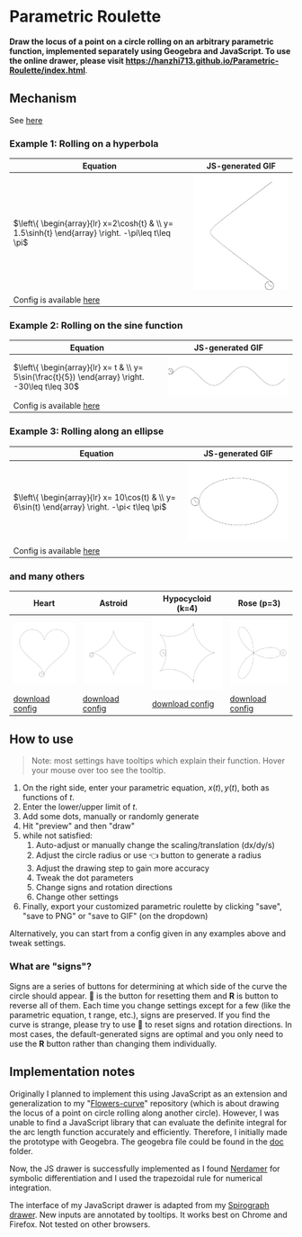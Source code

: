# Parametric Roulette

**Draw the locus of a point on a circle rolling on an arbitrary parametric function, implemented separately using Geogebra and JavaScript. To use the online drawer, please visit https://hanzhi713.github.io/Parametric-Roulette/index.html**.


## Mechanism

See [here](Mechanism.md)

### Example 1: Rolling on a hyperbola

| Equation                                                                                           | JS-generated GIF                            |
| -------------------------------------------------------------------------------------------------- | ------------------------------------------- |
| $\left\{ \begin{array}{lr} x=2\cosh{t} & \\ y= 1.5\sinh{t} \end{array} \right. -\pi\leq t\leq \pi$ | <img src="doc/hyperbola.gif" width="300px"> |
| Config is available [here](doc/hyperbola.json)                                                     |

### Example 2: Rolling on the sine function

| Equation                                                                                         | JS-generated GIF         |
| ------------------------------------------------------------------------------------------------ | ------------------------ |
| $\left\{ \begin{array}{lr} x= t & \\ y= 5\sin(\frac{t}{5}) \end{array} \right. -30\leq t\leq 30$ | <img src="doc/sine.gif"> |
| Config is available [here](doc/sine.json)                                                        |

### Example 3: Rolling along an ellipse

| Equation                                                                                      | JS-generated GIF            |
| --------------------------------------------------------------------------------------------- | --------------------------- |
| $\left\{ \begin{array}{lr} x= 10\cos(t) & \\ y= 6\sin(t) \end{array} \right. -\pi< t\leq \pi$ | <img src="doc/ellipse.gif"> |
| Config is available [here](doc/ellipse.json)                                                  |

### and many others

| Heart                                     | Astroid                                     | Hypocycloid (k=4)                       | Rose (p=3)                                  |
| ----------------------------------------- | ------------------------------------------- | --------------------------------------- | ------------------------------------------- |
| <img src="./doc/heart-revolve.gif">       | <img src="./doc/astroid-revolve.gif">       | <img src="./doc/others/five-cusps.gif"> | <img src="./doc/others/rose-3.gif">         |
| [download config](doc/heart-revolve.json) | [download config](doc/astroid-revolve.json) | [download config](doc/five-cusps.json)  | [download config](doc/others/rose-3.json) |

## How to use

> Note: most settings have tooltips which explain their function. Hover your mouse over too see the tooltip.

1. On the right side, enter your parametric equation, $x(t), y(t)$, both as functions of $t$. 
2. Enter the lower/upper limit of $t$. 
3. Add some dots, manually or randomly generate
4. Hit "preview" and then "draw"
5. while not satisfied:
   1. Auto-adjust or manually change the scaling/translation (dx/dy/s) 
   2. Adjust the circle radius or use 👈 button to generate a radius
   3. Adjust the drawing step to gain more accuracy
   4. Tweak the dot parameters
   5. Change signs and rotation directions
   6. Change other settings
6. Finally, export your customized parametric roulette by clicking "save", "save to PNG" or "save to GIF" (on the dropdown)

Alternatively, you can start from a config given in any examples above and tweak settings. 

### What are "signs"?

Signs are a series of buttons for determining at which side of the curve the circle should appear. 🔄 is the button for resetting them and **R** is button to reverse all of them. Each time you change settings except for a few (like the parametric equation, t range, etc.), signs are preserved. If you find the curve is strange, please try to use 🔄 to reset signs and rotation directions. In most cases, the default-generated signs are optimal and you only need to use the **R** button rather than changing them individually.

## Implementation notes

Originally I planned to implement this using JavaScript as an extension and generalization to my "[Flowers-curve](https://github.com/hanzhi713/Flowers-Curve)" repository (which is about drawing the locus of a point on circle rolling along another circle). However, I was unable to find a JavaScript library that can evaluate the definite integral for the arc length function accurately and efficiently. Therefore, I initially made the prototype with Geogebra. The geogebra file could be found in the [doc](https://github.com/hanzhi713/Parametric-Roulette/tree/master/doc) folder.

Now, the JS drawer is successfully implemented as I found [Nerdamer](http://nerdamer.com) for symbolic differentiation and I used the trapezoidal rule for numerical integration. 

The interface of my JavaScript drawer is adapted from my [Spirograph drawer](https://github.com/hanzhi713/Flowers-Curve). New inputs are annotated by tooltips. It works best on Chrome and Firefox. Not tested on other browsers.